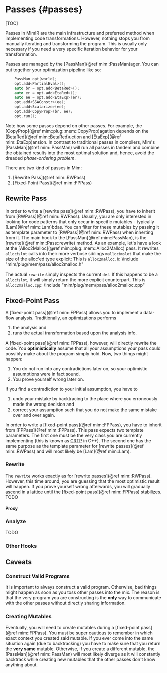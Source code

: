 # Passes {#passes}

[TOC]

Passes in MimIR are the main infrastructure and preferred method when implementing code transformations.
However, nothing stops you from manually iterating and transforming the program.
This is usually only necessary if you need a very specific iteration behavior for your transformation.

Passes are managed by the [PassMan](@ref mim::PassMan)ager.
You can put together your optimization pipeline like so:

```cpp
    PassMan opt(world);
    opt.add<PartialEval>();
    auto br = opt.add<BetaRed>();
    auto er = opt.add<EtaRed>();
    auto ee = opt.add<EtaExp>(er);
    opt.add<SSAConstr>(ee);
    opt.add<Scalarize>(ee);
    opt.add<CopyProp>(br, ee);
    opt.run();
```

Note how some passes depend on other passes.
For example, the [CopyProp](@ref mim::plug::mem::CopyProp)agation depends on the [BetaRed](@ref mim::BetaRed)uction and [EtaExp](@ref mim::EtaExp)ansion.
In contrast to traditional passes in compilers, Mim's [PassMan](@ref mim::PassMan) will run all passes in tandem and combine the obtained results into the most optimal solution and, hence, avoid the dreaded _phase-ordering problem_.

There are two kind of passes in Mim:

1. [Rewrite Pass](@ref mim::RWPass)
2. [Fixed-Point Pass](@ref mim::FPPass)

## Rewrite Pass

In order to write a [rewrite pass](@ref mim::RWPass), you have to inherit from [RWPass](@ref mim::RWPass).
Usually, you are only interested in looking for code patterns that only occur in specific mutables - typically [Lam](@ref mim::Lam)bdas.
You can filter for these mutables by passing it as template parameter to [RWPass](@ref mim::RWPass) when inherting from it.
The main hook to the [PassMan](@ref mim::PassMan), is the [rewrite](@ref mim::Pass::rewrite) method.
As an example, let's have a look at the [Alloc2Malloc](@ref mim::plug::mem::Alloc2Malloc) pass.
It rewrites `alloc`/`slot` calls into their more verbose siblings `malloc`/`mslot` that make the size of the alloc'ed type explicit:
This is `alloc2malloc.h`:
\include "mim/plug/mem/pass/alloc2malloc.h"

The actual `rewrite` simply inspects the current `def`.
If this happens to be a `alloc`/`slot`, it will simply return the more explicit counterpart.
This is `alloc2malloc.cpp`:
\include "mim/plug/mem/pass/alloc2malloc.cpp"

## Fixed-Point Pass

A [fixed-point pass](@ref mim::FPPass) allows you to implement a data-flow analysis.
Traditionally, an optimizations performs

1. the analysis and
2. runs the actual transformation based upon the analysis info.

A [fixed-point pass](@ref mim::FPPass), however, will directly rewrite the code.
You **optimistically** assume that all your assumptions your pass could possibly make about the program simply hold.
Now, two things might happen:

1. You do not run into any contradictions later on, so your optimistic assumptions were in fact sound.
2. You prove yourself wrong later on.

If you find a contradiction to your initial assumption, you have to

1. undo your mistake by backtracing to the place where you erroneously made the wrong decision and
2. correct your assumption such that you do not make the same mistake over and over again.

In order to write a [fixed-point pass](@ref mim::FPPass), you have to inherit from [FPPass](@ref mim::FPPass).
This pass expects two template parameters.
The first one must be the very class you are currently implementing (this is known as [CRTP](https://en.wikipedia.org/wiki/Curiously_recurring_template_pattern) in C++).
The second one has the same purpose as the template parameter for [rewrite passes](@ref mim::RWPass) and will most likely be [Lam](@ref mim::Lam).

### Rewrite

The `rewrite` works exactly as for [rewrite passes](@ref mim::RWPass).
However, this time around, you are guessing that the most optimistic result will happen.
If you prove yourself wrong afterwards, you will gradually ascend in a [lattice](https://en.wikipedia.org/wiki/Complete_lattice) until the [fixed-point pass](@ref mim::FPPass) stabilizes.
TODO

#### Proxy

### Analyze

TODO

### Other Hooks

## Caveats

### Construct Valid Programs

It is important to always construct a valid program.
Otherwise, bad things might happen as soon as you toss other passes into the mix.
The reason is that the very program you are constructing is the **only** way to communicate with the other passes without directly sharing information.

### Creating Mutables

Eventually, you will need to create mutables during a [fixed-point pass](@ref mim::FPPass).
You must be super cautious to remember in which exact context you created said mutable.
If you ever come into the same situation again (due to backtracking) you have to make sure that you return the **very same** mutable.
Otherwise, if you create a different mutable, the [PassMan](@ref mim::PassMan) will most likely diverge as it will constantly backtrack while creating new mutables that the other passes don't know anything about.
